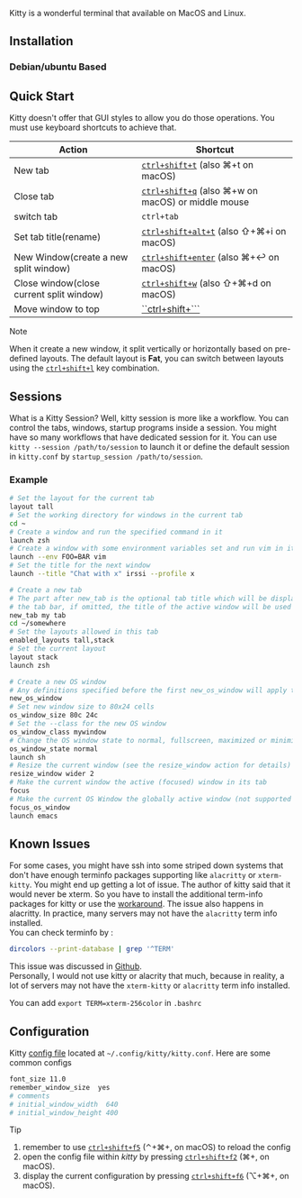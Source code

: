 Kitty is a wonderful terminal that available on MacOS and Linux. 
## Installation

### Debian/ubuntu Based

## Quick Start
Kitty doesn't offer that GUI styles to allow you do those operations. You must use keyboard shortcuts to achieve that.

| Action                                   | Shortcut                                                                                                             |
| ---------------------------------------- | -------------------------------------------------------------------------------------------------------------------- |
| New tab                                  | [`ctrl+shift+t`](https://sw.kovidgoyal.net/kitty/conf/#shortcut-kitty.New-tab) (also ⌘+t on macOS)                   |
| Close tab                                | [`ctrl+shift+q`](https://sw.kovidgoyal.net/kitty/conf/#shortcut-kitty.Close-tab) (also ⌘+w on macOS) or middle mouse |
| switch tab                               | `ctrl+tab`                                                                                                           |
| Set tab title(rename)                    | [`ctrl+shift+alt+t`](https://sw.kovidgoyal.net/kitty/conf/#shortcut-kitty.Set-tab-title) (also ⇧+⌘+i on macOS)       |
| New Window(create a new split window)    | [`ctrl+shift+enter`](https://sw.kovidgoyal.net/kitty/conf/#shortcut-kitty.New-window) (also ⌘+↩ on macOS)            |
| Close window(close current split window) | [`ctrl+shift+w`](https://sw.kovidgoyal.net/kitty/conf/#shortcut-kitty.Close-window) (also ⇧+⌘+d on macOS)            |
| Move window to top                       | [``ctrl+shift+```](https://sw.kovidgoyal.net/kitty/conf/#shortcut-kitty.Move-window-to-top)                          |

> [!NOTE]
>
> When it create a new window, it split vertically or horizontally based on pre-defined layouts. The default layout is **Fat**, you can switch between layouts using the [`ctrl+shift+l`](https://sw.kovidgoyal.net/kitty/conf/#shortcut-kitty.Next-layout) key combination.

## Sessions
What is a Kitty Session? Well, kitty session is more like a workflow. You can control the tabs, windows, startup programs inside a session. You might have so many workflows that have dedicated session for it. You can use `kitty --session /path/to/session` to launch it or define the default session in `kitty.conf` by `startup_session /path/to/session`.
### Example
```bash
# Set the layout for the current tab
layout tall
# Set the working directory for windows in the current tab
cd ~
# Create a window and run the specified command in it
launch zsh
# Create a window with some environment variables set and run vim in it
launch --env FOO=BAR vim
# Set the title for the next window
launch --title "Chat with x" irssi --profile x

# Create a new tab
# The part after new_tab is the optional tab title which will be displayed in
# the tab bar, if omitted, the title of the active window will be used instead.
new_tab my tab
cd ~/somewhere
# Set the layouts allowed in this tab
enabled_layouts tall,stack
# Set the current layout
layout stack
launch zsh

# Create a new OS window
# Any definitions specified before the first new_os_window will apply to first OS window.
new_os_window
# Set new window size to 80x24 cells
os_window_size 80c 24c
# Set the --class for the new OS window
os_window_class mywindow
# Change the OS window state to normal, fullscreen, maximized or minimized
os_window_state normal
launch sh
# Resize the current window (see the resize_window action for details)
resize_window wider 2
# Make the current window the active (focused) window in its tab
focus
# Make the current OS Window the globally active window (not supported on Wayland)
focus_os_window
launch emacs
```

## Known Issues
For some cases, you might have ssh into some striped down systems that don't have enough terminfo packages supporting like `alacritty` or `xterm-kitty`. You might end up getting a lot of issue. The author of kitty said that it would never be xterm. So you have to install the additional term-info packages for kitty or use the [workaround](https://sw.kovidgoyal.net/kitty/faq/#i-get-errors-about-the-terminal-being-unknown-or-opening-the-terminal-failing-or-functional-keys-like-arrow-keys-don-t-work).
The issue also happens in alacritty. In practice, many servers may not have the `alacritty` term info installed.  
You can check terminfo by :
```bash
dircolors --print-database | grep '^TERM'
```
This issue was discussed in [Github](https://github.com/kovidgoyal/kitty/issues/713).  
Personally, I would not use kitty or alacrity that much, because in reality, a lot of servers may not have the `xterm-kitty` or `alacritty` term info installed.

You can add `export TERM=xterm-256color` in `.bashrc`
## Configuration
Kitty [config file](https://sw.kovidgoyal.net/kitty/conf/#fonts) located at `~/.config/kitty/kitty.conf`.
Here are some common configs
```bash
font_size 11.0
remember_window_size  yes
# comments
# initial_window_width  640
# initial_window_height 400

```

>[!tip]
>1. remember to use [`ctrl+shift+f5`](https://sw.kovidgoyal.net/kitty/conf/#shortcut-kitty.Reload-kitty.conf) (⌃+⌘+, on macOS) to reload the config
>2. open the config file within _kitty_ by pressing [`ctrl+shift+f2`](https://sw.kovidgoyal.net/kitty/conf/#shortcut-kitty.Edit-config-file) (⌘+, on macOS).
>3. display the current configuration by pressing [`ctrl+shift+f6`](https://sw.kovidgoyal.net/kitty/conf/#shortcut-kitty.Debug-kitty-configuration) (⌥+⌘+, on macOS).
